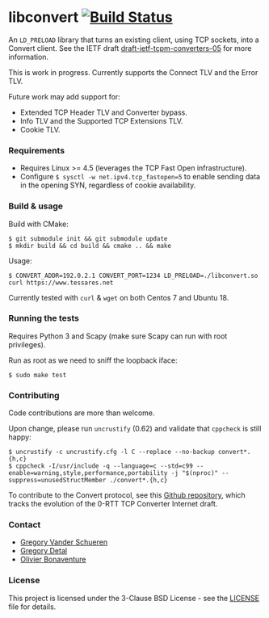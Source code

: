 # libconvert [![Build Status](https://travis-ci.com/Tessares/libconvert.svg?branch=master)](https://travis-ci.com/Tessares/libconvert)

An `LD_PRELOAD` library that turns an existing client, using TCP sockets, into
a Convert client. See the IETF draft [draft-ietf-tcpm-converters-05](https://datatracker.ietf.org/doc/draft-ietf-tcpm-converters) for more information.

This is work in progress. Currently supports the Connect TLV and the Error TLV.

Future work may add support for:
* Extended TCP Header TLV and Converter bypass.
* Info TLV and the Supported TCP Extensions TLV.
* Cookie TLV.

### Requirements

* Requires Linux >= 4.5 (leverages the TCP Fast Open infrastructure).
* Configure `$ sysctl -w net.ipv4.tcp_fastopen=5` to enable sending data in the
opening SYN, regardless of cookie availability.

### Build & usage

Build with CMake:
```
$ git submodule init && git submodule update
$ mkdir build && cd build && cmake .. && make
```

Usage:
```
$ CONVERT_ADDR=192.0.2.1 CONVERT_PORT=1234 LD_PRELOAD=./libconvert.so curl https://www.tessares.net
```

Currently tested with `curl` & `wget` on both Centos 7 and Ubuntu 18.

### Running the tests

Requires Python 3 and Scapy (make sure Scapy can run with root privileges).

Run as root as we need to sniff the loopback iface:
```
$ sudo make test
```

### Contributing

Code contributions are more than welcome.

Upon change, please run `uncrustify` (0.62) and validate that `cppcheck` is still happy:
```
$ uncrustify -c uncrustify.cfg -l C --replace --no-backup convert*.{h,c}
$ cppcheck -I/usr/include -q --language=c --std=c99 --enable=warning,style,performance,portability -j "$(nproc)" --suppress=unusedStructMember ./convert*.{h,c}
```

To contribute to the Convert protocol, see this [Github repository](https://github.com/obonaventure/draft-tcp-converters), which tracks the evolution of the 0-RTT TCP Converter
Internet draft.

### Contact

* [Gregory Vander Schueren](mailto:gregory.vanderschueren@tessares.net)
* [Gregory Detal](mailto:gregory.detal@tessares.net)
* [Olivier Bonaventure](mailto:olivier.bonaventure@tessares.net)

### License

This project is licensed under the 3-Clause BSD License - see the
[LICENSE](LICENSE) file for details.
